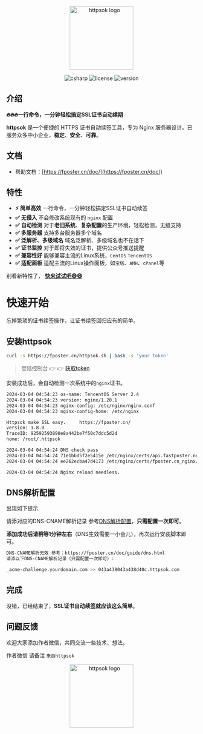 <p align="center"><a href="https://fposter.cn/doc/" target="_blank"><img width="168" src="https://fposter.cn/dassets/httpsok-logo.png" alt="httpsok logo"></a></p>

<p align="center">
  <!-- 
<a href="https://github.com/httpsok/httpsok" class="link github-link" target="_blank"><img style="max-width: 100px;" alt="GitHub Repo stars" src="https://img.shields.io/github/stars/httpsok/httpsok?style=social"></a>
  <a href="https://gitee.com/httpsok/httpsok" class="link gitee-link" target="_blank"><img style="max-width: 100px;" alt="gitee Repo stars" src="https://gitee.com/httpsok/httpsok/badge/star.svg"></a>
    -->
  <img alt="csharp" src="https://img.shields.io/badge/language-shell-brightgreen.svg">
  <img alt="license" src="https://img.shields.io/badge/license-MIT-blue.svg">
  <img alt="version" src="https://img.shields.io/badge/version-1.8.0-brightgreen">
</p>

## 介绍

**🔥🔥🔥一行命令，一分钟轻松搞定SSL证书自动续期**

**httpsok** 是一个便捷的 HTTPS 证书自动续签工具，专为 Nginx 服务器设计。已服务众多中小企业，**稳定**、**安全**、**可靠**。

## 文档

- 帮助文档：[https://fposter.cn/doc/](https://fposter.cn/doc/)

## 特性

- **⚡️ 简单高效** 一行命令，一分钟轻松搞定SSL证书自动续签
- **✅ 无侵入** 不会修改系统现有的 `nginx` 配置
- **✅ 自动检测** 对于**老旧系统**、**复杂配置**的生产环境，轻松检测，无缝支持
- **✅ 多服务器** 支持多台服务器多个域名
- **✅ 泛解析、多级域名** 域名泛解析、多级域名也不在话下
- **✅ 证书监控** 对于即将失效的证书，提供公众号推送提醒
- **✅ 兼容性好** 能够兼容主流的Linux系统，`CentOS` `TencentOS`
- **✅ 适配面板** 适配主流的Linux操作面板，如`宝塔`、`AMH`、`cPanel`等

别看新特性了， **[快来试试吧😄😄](https://fposter.cn/doc/guide/quickstart.html)**

# 快速开始

忘掉繁琐的证书续签操作，让证书续签回归应有的简单。

## 安装httpsok

```bash
curl -s https://fposter.cn/httpsok.sh | bash -s 'your token'
```

> 登陆控制台 👉 👉 [获取token](https://fposter.cn/console/)

安装成功后，会自动检测一次系统中的`nginx`证书。

```bash
2024-03-04 04:54:23 os-name: TencentOS Server 2.4
2024-03-04 04:54:23 version: nginx/1.20.1
2024-03-04 04:54:23 nginx-config: /etc/nginx/nginx.conf
2024-03-04 04:54:23 nginx-config-home: /etc/nginx

Httpsok make SSL easy.     https://fposter.cn/ 
version: 1.8.0
TraceID: 92592593890e8a442be7f50c7ddc5d2d
home: /root/.httpsok

2024-03-04 04:54:24 DNS check pass
2024-03-04 04:54:24 71e1bbd5f2e5415e /etc/nginx/certs/api.fastposter.net_nginx/api.fastposter.net_bundle.crt Cert valid
2024-03-04 04:54:24 ee262ecba47d4173 /etc/nginx/certs/fposter.cn_nginx/fposter.cn_bundle.crt Cert valid

2024-03-04 04:54:24 Nginx reload needless.
```


## DNS解析配置

出现如下提示

请添对应的DNS-CNAME解析记录 参考[DNS解析配置](https://fposter.cn/doc/guide/dns.html)，**只需配置一次即可**。

**添加成功后请稍等1分钟左右**（DNS生效需要一小会儿），再次运行安装脚本即可。

```bash
DNS-CNAME解析无效 参考：https://fposter.cn/doc/guide/dns.html
请添以下DNS-CNAME解析记录（只需配置一次即可）: 

_acme-challenge.yourdomain.com >> 043a438043a438d40c.httpsok.com

```

## 完成

没错，已经结束了，**SSL证书自动续签就应该这么简单**。

## 问题反馈

欢迎大家添加作者微信，共同交流一些技术、想法。

作者微信 请备注 `来自httpsok`

<p align="center"><img width="168" src="https://fposter.cn/dassets/qrcode.png" alt="httpsok logo"></p>
